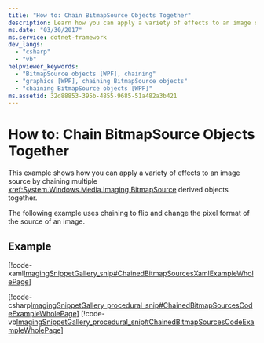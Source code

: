 ```yaml
---
title: "How to: Chain BitmapSource Objects Together"
description: Learn how you can apply a variety of effects to an image source by chaining multiple BitmapSource derived objects together.
ms.date: "03/30/2017"
ms.service: dotnet-framework
dev_langs:
  - "csharp"
  - "vb"
helpviewer_keywords:
  - "BitmapSource objects [WPF], chaining"
  - "graphics [WPF], chaining BitmapSource objects"
  - "chaining BitmapSource objects [WPF]"
ms.assetid: 32d88853-395b-4855-9685-51a482a3b421
---
```

# How to: Chain BitmapSource Objects Together

This example shows how you can apply a variety of effects to an image source by chaining multiple <xref:System.Windows.Media.Imaging.BitmapSource> derived objects together.

The following example uses chaining to flip and change the pixel format of the source of an image.

## Example

[!code-xaml[ImagingSnippetGallery_snip#ChainedBitmapSourcesXamlExampleWholePage](~/samples/snippets/csharp/VS_Snippets_Wpf/ImagingSnippetGallery_snip/CS/ChainedBitmapSourcesExample.xaml#chainedbitmapsourcesxamlexamplewholepage)]

[!code-csharp[ImagingSnippetGallery_procedural_snip#ChainedBitmapSourcesCodeExampleWholePage](~/samples/snippets/csharp/VS_Snippets_Wpf/ImagingSnippetGallery_procedural_snip/CSharp/ChainedBitmapSourcesExample.cs#chainedbitmapsourcescodeexamplewholepage)]
[!code-vb[ImagingSnippetGallery_procedural_snip#ChainedBitmapSourcesCodeExampleWholePage](~/samples/snippets/visualbasic/VS_Snippets_Wpf/ImagingSnippetGallery_procedural_snip/VB/ChainedBitmapSourcesExample.vb#chainedbitmapsourcescodeexamplewholepage)]
